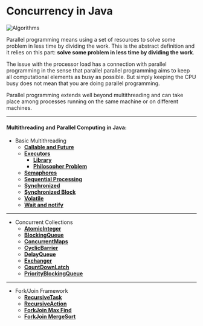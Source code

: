 # Concurrency in Java

![Algorithms](https://img.shields.io/badge/Concurrent-Programming--in--Java-green.svg?longCache=true&style=for-the-badge)

Parallel programming means using a set of resources to solve some problem in less time by dividing the work. This is the abstract definition and it relies on this part: **solve some problem in less time by dividing the work**. 

The issue with the processor load has a connection with parallel programming in the sense that parallel parallel programming aims to keep all computational elements as busy as possible. But simply keeping the CPU busy does not mean that you are doing parallel programming.

Parallel programming extends well beyond multithreading and can take place among processes running on the same machine or on different machines.

------

#### Multithreading and Parallel Computing in Java:

- Basic Multithreading
  -  **[Callable and Future](https://github.com/jszlenk/Concurrency-in-Java/tree/master/BasicMultithreading/src/CallableAndFuture)**
  -  **[Executors](https://github.com/jszlenk/Concurrency-in-Java/tree/master/BasicMultithreading/src/Executors)**
     -  **[Library](https://github.com/jszlenk/Concurrency-in-Java/tree/master/BasicMultithreading/src/Executors/Library)**
     -  **[Philosopher Problem](https://github.com/jszlenk/Concurrency-in-Java/tree/master/BasicMultithreading/src/Executors/PhilosopherProblem)**
  -  **[Semaphores](https://github.com/jszlenk/Concurrency-in-Java/tree/master/BasicMultithreading/src/Semaphores)**
  -  **[Sequential Processing](https://github.com/jszlenk/Concurrency-in-Java/tree/master/BasicMultithreading/src/SequentialProcessing)**
  -  **[Synchronized](https://github.com/jszlenk/Concurrency-in-Java/tree/master/BasicMultithreading/src/Synchronized)**
  -  **[Synchronized Block](https://github.com/jszlenk/Concurrency-in-Java/tree/master/BasicMultithreading/src/SynchronizedBlock)**
  -  **[Volatile](https://github.com/jszlenk/Concurrency-in-Java/tree/master/BasicMultithreading/src/Volatile)**
  -  **[Wait and notify](https://github.com/jszlenk/Concurrency-in-Java/tree/master/BasicMultithreading/src/WaitAndNotify)**

---

- Concurrent Collections
  -  **[AtomicInteger](https://github.com/jszlenk/Concurrency-in-Java/tree/master/ConcurrentCollections/src/AtomicInteger)**
  -  **[BlockingQueue](https://github.com/jszlenk/Concurrency-in-Java/tree/master/ConcurrentCollections/src/BlockingQueue)**
  -  **[ConcurrentMaps](https://github.com/jszlenk/Concurrency-in-Java/tree/master/ConcurrentCollections/src/ConcurrentMaps)**
  -  **[CyclicBarrier](https://github.com/jszlenk/Concurrency-in-Java/tree/master/ConcurrentCollections/src/CyclicBarrier)**
  -  **[DelayQueue](https://github.com/jszlenk/Concurrency-in-Java/tree/master/ConcurrentCollections/src/DelayQueue)**
  -  **[Exchanger](https://github.com/jszlenk/Concurrency-in-Java/tree/master/ConcurrentCollections/src/Exchanger)**
  -  **[CountDownLatch](https://github.com/jszlenk/Concurrency-in-Java/tree/master/ConcurrentCollections/src/Latch)**
  -  **[PriorityBlockingQueue](https://github.com/jszlenk/Concurrency-in-Java/tree/master/ConcurrentCollections/src/PriorityBlockingQueue)**

---

- Fork/Join Framework
  -  **[RecursiveTask](https://github.com/jszlenk/Concurrency-in-Java/tree/master/ForkJoinFramework/src/RecursiveTask)**
  -  **[RecursiveAction](https://github.com/jszlenk/Concurrency-in-Java/tree/master/ForkJoinFramework/src/RecursiveAction)**
  -  **[ForkJoin Max Find](https://github.com/jszlenk/Concurrency-in-Java/tree/master/ForkJoinFramework/src/ForkJoinMaxFind)**
  -  **[ForkJoin MergeSort](https://github.com/jszlenk/Concurrency-in-Java/tree/master/ForkJoinFramework/src/ForkJoinMergeSort)**